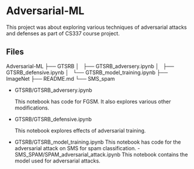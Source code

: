 # Adversarial-ML
This project was about exploring various techniques of adversarial attacks and defenses as part of CS337 course project.

## Files

Adversarial-ML
    ├── GTSRB
    │   ├── GTSRB_adversery.ipynb
    │   ├── GTSRB_defensive.ipynb
    │   └── GTSRB_model_training.ipynb
    ├── ImageNet
    ├── README.md
    └── SMS_spam


- GTSRB/GTSRB_adversery.ipynb

    This notebook has code for FGSM. It also explores various other modifications.
- GTSRB/GTSRB_defensive.ipynb
    
    This notebook explores effects of adversarial training.
- GTSRB/GTSRB_model_training.ipynb
    This notebook has code for the adversarial attack on SMS for spam classification.
-SMS_SPAM/SPAM_adversarial_attack.ipynb
    This notebook contains the model used for adversarial attacks.
